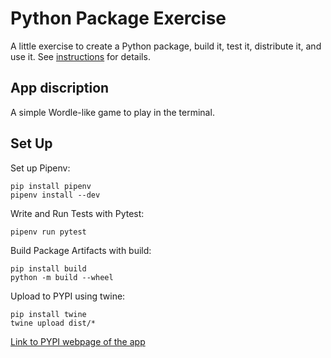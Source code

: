 # Python Package Exercise

A little exercise to create a Python package, build it, test it, distribute it, and use it. See [instructions](./instructions.md) for details.

## App discription
A simple Wordle-like game to play in the terminal.

## Set Up
Set up Pipenv:
```
pip install pipenv
pipenv install --dev
```
Write and Run Tests with Pytest:
```
pipenv run pytest
```
Build Package Artifacts with build:
```
pip install build
python -m build --wheel
```
Upload to PYPI using twine:
```
pip install twine
twine upload dist/*
```
[Link to PYPI webpage of the app](https://pypi.org/project/3-python-package-exercise-17/0.1.0/)